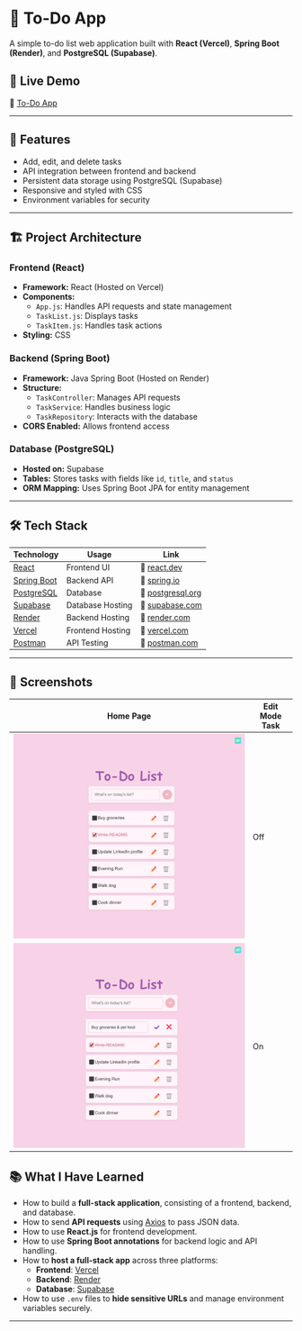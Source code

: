 # 📝 To-Do App

A simple to-do list web application built with **React (Vercel)**, **Spring Boot (Render)**, and **PostgreSQL (Supabase)**.

## 🚀 Live Demo

🔗 [To-Do App](https://todo-react-kar.vercel.app/)

---

## 📌 Features

- Add, edit, and delete tasks
- API integration between frontend and backend
- Persistent data storage using PostgreSQL (Supabase)
- Responsive and styled with CSS
- Environment variables for security

---

## 🏗️ Project Architecture

### **Frontend (React)**

- **Framework:** React (Hosted on Vercel)
- **Components:**
  - `App.js`: Handles API requests and state management
  - `TaskList.js`: Displays tasks
  - `TaskItem.js`: Handles task actions
- **Styling:** CSS

### **Backend (Spring Boot)**

- **Framework:** Java Spring Boot (Hosted on Render)
- **Structure:**
  - `TaskController`: Manages API requests
  - `TaskService`: Handles business logic
  - `TaskRepository`: Interacts with the database
- **CORS Enabled:** Allows frontend access

### **Database (PostgreSQL)**

- **Hosted on:** Supabase
- **Tables:** Stores tasks with fields like `id`, `title`, and `status`
- **ORM Mapping:** Uses Spring Boot JPA for entity management

---

## 🛠️ Tech Stack

| Technology                                            | Usage            | Link                                                   |
| ----------------------------------------------------- | ---------------- | ------------------------------------------------------ |
| [React](https://react.dev/)                           | Frontend UI      | 🔗 [react.dev](https://react.dev/)                     |
| [Spring Boot](https://spring.io/projects/spring-boot) | Backend API      | 🔗 [spring.io](https://spring.io/projects/spring-boot) |
| [PostgreSQL](https://www.postgresql.org/)             | Database         | 🔗 [postgresql.org](https://www.postgresql.org/)       |
| [Supabase](https://supabase.com/)                     | Database Hosting | 🔗 [supabase.com](https://supabase.com/)               |
| [Render](https://render.com/)                         | Backend Hosting  | 🔗 [render.com](https://render.com/)                   |
| [Vercel](https://vercel.com/)                         | Frontend Hosting | 🔗 [vercel.com](https://vercel.com/)                   |
| [Postman](https://www.postman.com/)                   | API Testing      | 🔗 [postman.com](https://www.postman.com/)             |

---

## 🎨 Screenshots

| Home Page                                                    | Edit Mode Task |
| ------------------------------------------------------------ | -------------- |
| ![Edit Mode Off](public/todo-react-kar.vercel.app_.png)      | Off            |
| ![Edit Mode On](<public/todo-react-kar.vercel.app_ (1).png>) | On             |

## 📚 What I Have Learned

- How to build a **full-stack application**, consisting of a frontend, backend, and database.
- How to send **API requests** using [Axios](https://axios-http.com/) to pass JSON data.
- How to use **React.js** for frontend development.
- How to use **Spring Boot annotations** for backend logic and API handling.
- How to **host a full-stack app** across three platforms:
  - **Frontend**: [Vercel](https://vercel.com/)
  - **Backend**: [Render](https://render.com/)
  - **Database**: [Supabase](https://supabase.com/)
- How to use `.env` files to **hide sensitive URLs** and manage environment variables securely.

---
